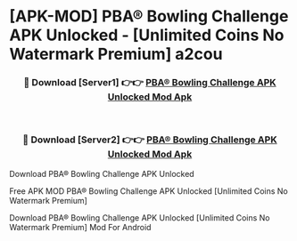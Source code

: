 # [APK-MOD] PBA® Bowling Challenge APK Unlocked - [Unlimited Coins No Watermark Premium] a2cou



<div align="center">
<h3>🔴 Download [Server1] 👉👉 <a href="https://momento.my/?title=PBA®_Bowling_Challenge_APK_Unlocked">PBA® Bowling Challenge APK Unlocked Mod Apk</a></h3><br>

<h3>🔴 Download [Server2] 👉👉 <a href="https://momento.my/?title=PBA®_Bowling_Challenge_APK_Unlocked">PBA® Bowling Challenge APK Unlocked Mod Apk</a></h3>
</div>



Download PBA® Bowling Challenge APK Unlocked 

Free APK MOD PBA® Bowling Challenge APK Unlocked [Unlimited Coins No Watermark Premium]

Download PBA® Bowling Challenge APK Unlocked [Unlimited Coins No Watermark Premium] Mod For Android
